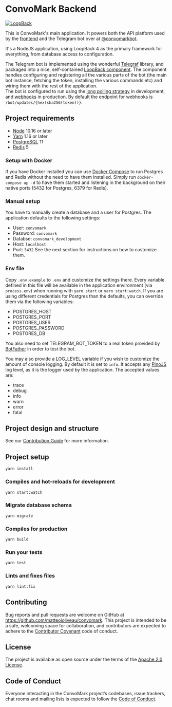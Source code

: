 # ConvoMark Backend

[![LoopBack](https://github.com/strongloop/loopback-next/raw/master/docs/site/imgs/branding/Powered-by-LoopBack-Badge-(blue)-@2x.png)](http://loopback.io/)

This is ConvoMark's main application. It powers both the API platform used by the [frontend](../frontend/README.md) and the Telegram bot over at [@convomarkbot](https://t.me/convomarkbot).

It's a NodeJS application, using LoopBack 4 as the primary framework for everything, from database access to configuration.

The Telegram bot is implemented using the wonderful [Telegraf](https://telegraf.js.org) library, and packaged into a nice, self-contained [LoopBack component](./src/telegram/component.ts). The component handles configuring and registering all the various parts of the bot (the main bot instance, fetching the token, installing the various commands etc) and wiring them with the rest of the application.  
The bot is configured to run using the [long polling strategy](https://core.telegram.org/bots/api#getupdates) in development, and [webhooks](https://core.telegram.org/bots/api#setwebhook) in production. By default the endpoint for webhooks is `/bot/updates/{hex(sha256(token))}`.

## Project requirements
- [Node](https://nodejs.org) 10.16 or later
- [Yarn](https://yarnpkg.com) 1.16 or later
- [PostgreSQL](https://www.postgresql.org/) 11
- [Redis](https://redis.io) 5

### Setup with Docker
If you have Docker installed you can use [Docker Compose]() to run Postgres and Redis without the need to have them installed. Simply run `docker-compose up -d` to have them started and listening in the background on their native ports (5432 for Postgres, 6379 for Redis).

### Manual setup
You have to manually create a database and a user for Postgres. The application defaults to the following settings:
- User: `convomark`
- Password: `convomark`
- Databse: `convomark_development`
- Host: `localhost`
- Port: `5432`
See the next section for instructions on how to customize them.

### Env file
Copy `.env.example` to `.env` and customize the settings there. Every variable defined in this file will be available in the application environment (via `process.env`) when running with `yarn start` or `yarn start:watch`.
If you are using different credentials for Postgres than the defaults, you can override them via the following variables:
  - POSTGRES_HOST
  - POSTGRES_PORT
  - POSTGRES_USER
  - POSTGRES_PASSWORD
  - POSTGRES_DB
  
You also need to set TELEGRAM_BOT_TOKEN to a real token provided by [BotFather](https://t.me/BotFather) in order to test the bot.  

You may also provide a LOG_LEVEL variable if you wish to customize the amount of console logging. By default it is set to `info`. It accepts any [PinoJS](https://getpino.io) log level, as it is the logger used by the application. The accepted values are:
  - trace
  - debug
  - info
  - warn
  - error
  - fatal

## Project design and structure
See our [Contribution Guide](./CONTRIBUTING.md) for more information.

## Project setup
```
yarn install
```
### Compiles and hot-reloads for development
```
yarn start:watch
```

### Migrate database schema
```
yarn migrate
```

### Compiles for production
```
yarn build
```

### Run your tests
```
yarn test
```

### Lints and fixes files
```
yarn lint:fix
```

## Contributing
Bug reports and pull requests are welcome on GitHub at https://github.com/matteojoliveau/convomark. This project is intended to be a safe, welcoming space for collaboration, and contributors are expected to adhere to the [Contributor Covenant](https://www.contributor-covenant.org/) code of conduct.

## License
The project is available as open source under the terms of the [Apache 2.0 License](https://opensource.org/licenses/Apache-2.0).

## Code of Conduct
Everyone interacting in the ConvoMark project’s codebases, issue trackers, chat rooms and mailing lists is expected to follow the [Code of Conduct](../CODE_OF_CONDUCT.md).